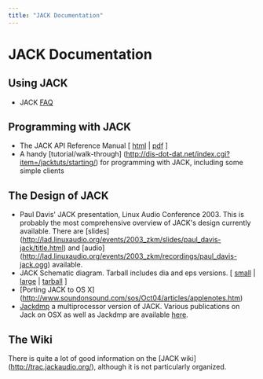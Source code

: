```yaml
---
title: "JACK Documentation"
---
```


# JACK Documentation

## Using JACK

  * JACK [FAQ](/faq)

## Programming with JACK

* The JACK API Reference Manual
[ [html](/api) | [pdf](http://jackaudio.org/files/refman.pdf) ]
* A handy [tutorial/walk-through]
(http://dis-dot-dat.net/index.cgi?item=/jacktuts/starting/)
for programming with JACK, including some simple clients

## The Design of JACK

* Paul Davis' JACK presentation, Linux Audio Conference 2003.
  This is probably the most comprehensive overview of JACK's design
  currently available. There are [slides]
  (http://lad.linuxaudio.org/events/2003_zkm/slides/paul_davis-jack/title.html)
  and [audio]
  (http://lad.linuxaudio.org/events/2003_zkm/recordings/paul_davis-jack.ogg)
  available.
* JACK Schematic diagram. Tarball includes dia and eps versions.
  [ [small](http://jackaudio.org/files/JACK-Diagram-screensize.png) |
  [large](http://jackaudio.org/files/JACK-Diagram.png) |
  [tarball](http://jackaudio.org/files/JACK-Diagram.tar.gz) ]
* [Porting JACK to OS X]
  (http://www.soundonsound.com/sos/Oct04/articles/applenotes.htm)
* [Jackdmp](http://lac.zkm.de/2005/proceedings.shtml#letz_et_al)
  a multiprocessor version of JACK. Various publications on Jack on OSX
  as well as Jackdmp are available [here](http://www.grame.fr/publications).

## The Wiki

There is quite a lot of good information on the [JACK wiki]
(http://trac.jackaudio.org/),
although it is not particularly organized.

